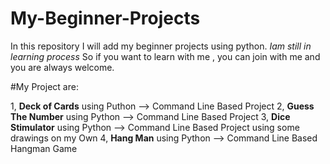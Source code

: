 # My-Beginner-Projects

In this repository I will add my beginner projects using python.
*Iam still in learning process*
So if you want to learn with me , you can join with me and you are always welcome.

#My Project are:

1, **Deck of Cards** using Puthon --> Command Line Based Project
2, **Guess The Number** using Python --> Command Line Based Project
3, **Dice Stimulator** using Python --> Command Line Based Project using some drawings on my Own
4, **Hang Man** using Python --> Command Line Based Hangman Game 
